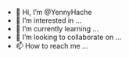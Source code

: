 - 👋 Hi, I’m @YennyHache
- 👀 I’m interested in ...
- 🌱 I’m currently learning ...
- 💞️ I’m looking to collaborate on ...
- 📫 How to reach me ...

<!---
YennyHache/YennyHache is a ✨ special ✨ repository because its `README.md` (this file) appears on your GitHub profile.
You can click the Preview link to take a look at your changes.
--->
